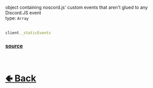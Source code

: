 object containing noscord.js' custom events that aren't glued to any Discord.JS event<br>
type: `Array`<br><br>
```js
client._staticEvents
```

### [source](https://github.com/paigeroid/noscord.js/blob/main/src/Services/EventService/_staticEvents.json)

<br> <h1> [🢀 Back](https://github.com/paigeroid/noscord.js/wiki/Client) </h1>